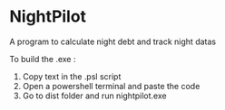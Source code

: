 # NightPilot
A program to calculate night debt and track night datas

To build the .exe :
1. Copy text in the .psl script
2. Open a powershell terminal and paste the code
3. Go to dist folder and run nightpilot.exe
